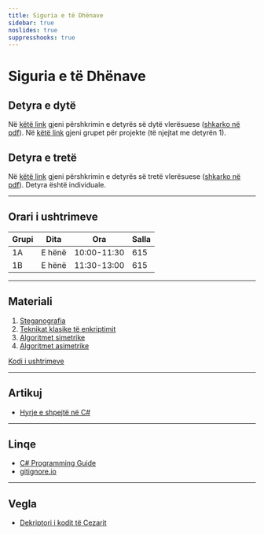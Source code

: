 ```yaml
---
title: Siguria e të Dhënave
sidebar: true
noslides: true
suppresshooks: true
---
```


# Siguria e të Dhënave

## Detyra e dytë

Në [këtë link](/lendet/siguria-dhenave/detyra-2) gjeni përshkrimin e detyrës së dytë vlerësuese ([shkarko në pdf](/lendet/siguria-dhenave/detyra_2.pdf)). Në [këtë link](https://docs.google.com/spreadsheets/d/1ifBqKw1TupBgrfNpo8wd-Aa8CXEB0lwmOYDeKp70ZEY/edit?usp=sharing) gjeni grupet për projekte (të njejtat me detyrën 1).

## Detyra e tretë

Në [këtë link](/lendet/siguria-dhenave/detyra-3) gjeni përshkrimin e detyrës së tretë vlerësuese ([shkarko në pdf](/lendet/siguria-dhenave/detyra_3.pdf)). Detyra është individuale.

---

## Orari i ushtrimeve

| Grupi | Dita   | Ora         | Salla |
| ----- | ------ | ----------- | ----- |
| 1A    | E hënë | 10:00-11:30 | 615   |
| 1B    | E hënë | 11:30-13:00 | 615   |

---

## Materiali

1. [Steganografia](/lendet/siguria-dhenave/java1)
2. [Teknikat klasike të enkriptimit](/lendet/siguria-dhenave/java2)
3. [Algoritmet simetrike](/lendet/siguria-dhenave/java3)
4. [Algoritmet asimetrike](/lendet/siguria-dhenave/java4)

[Kodi i ushtrimeve](https://github.com/edongashi/data-security-2019)

---

## Artikuj

- [Hyrje e shpejtë në C#](/artikuj/csharp/hyrje)

---

## Linqe

- [C# Programming Guide](https://docs.microsoft.com/en-us/dotnet/csharp/programming-guide/)
- [gitignore.io](https://gitignore.io/)

---

## Vegla

- [Dekriptori i kodit të Cezarit](/app?id=yk4brq4nykn4hlocxxbixqudyobf5q5wazwmhggcwdbyqa6dxbvcobt5azxtoni)

